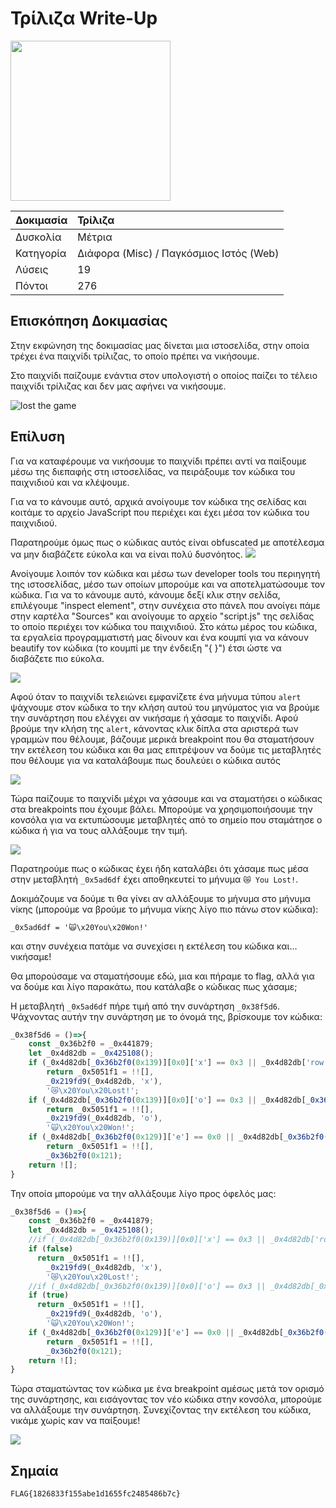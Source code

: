 # Τρίλιζα Write-Up

<img width="256" src="../../challenges-images/challenge_07.png">

| Δοκιμασία | Τρίλιζα |
| :------- | :----- |
| Δυσκολία | Μέτρια |
| Κατηγορία | Διάφορα (Misc) / Παγκόσμιος Ιστός (Web) |
| Λύσεις | 19 |
| Πόντοι | 276 |

## Επισκόπηση Δοκιμασίας

Στην εκφώνηση της δοκιμασίας μας δίνεται μια ιστοσελίδα, στην οποία τρέχει ένα παιχνίδι τρίλιζας, το οποίο πρέπει να νικήσουμε.

Στο παιχνίδι παίζουμε ενάντια στον υπολογιστή ο οποίος παίζει το τέλειο παιχνίδι τρίλιζας και δεν μας αφήνει να νικήσουμε.

![lost the game](game-lost.png)

## Επίλυση

Για να καταφέρουμε να νικήσουμε το παιχνίδι πρέπει αντί να παίξουμε μέσω της διεπαφής στη ιστοσελίδας, να πειράξουμε τον κώδικα του παιχνιδιού και να κλέψουμε.

Για να το κάνουμε αυτό, αρχικά ανοίγουμε τον κώδικα της σελίδας και κοιτάμε το αρχείο JavaScript που περιέχει και έχει μέσα τον κώδικα του παιχνιδιού.

Παρατηρούμε όμως πως ο κώδικας αυτός είναι obfuscated με αποτέλεσμα να μην διαβάζετε εύκολα και να είναι πολύ δυσνόητος.
![](obfuscated-javascript.png)

Ανοίγουμε λοιπόν τον κώδικα και μέσω των developer tools του περιηγητή της ιστοσελίδας, μέσο των οποίων μπορούμε και να αποτελματώσουμε τον κώδικα. Για να το κάνουμε αυτό, κάνουμε δεξί κλικ στην σελίδα, επιλέγουμε "inspect element", στην συνέχεια στο πάνελ που ανοίγει πάμε στην καρτέλα "Sources" και ανοίγουμε το αρχείο "script.js" της σελίδας το οποίο περιέχει τον κώδικα του παιχνιδιού. Στο κάτω μέρος του κώδικα, τα εργαλεία προγραμματιστή μας δίνουν και ένα κουμπί για να κάνουν beautify τον κώδικα (το κουμπί με την ένδειξη "{ }") έτσι ώστε να διαβάζετε πιο εύκολα. 

![](developer-tools.png)

Αφού όταν το παιχνίδι τελειώνει εμφανίζετε ένα μήνυμα τύπου `alert` ψάχνουμε στον κώδικα το την κλήση αυτού του μηνύματος για να βρούμε την συνάρτηση που ελέγχει αν νικήσαμε ή χάσαμε το παιχνίδι. Αφού βρούμε την κλήση της `alert`, κάνοντας κλικ δίπλα στα αριστερά των γραμμών που θέλουμε, βάζουμε μερικά breakpoint που θα σταματήσουν την εκτέλεση του κώδικα και θα μας επιτρέψουν να δούμε τις μεταβλητές που θέλουμε για να καταλάβουμε πως δουλεύει ο κώδικα αυτός

![](developer-tools-find-alert.png)

Τώρα παίζουμε το παιχνίδι μέχρι να χάσουμε και να σταματήσει ο κώδικας στα breakpoints που έχουμε βάλει. Μπορούμε να χρησιμοποιήσουμε την κονσόλα για να εκτυπώσουμε μεταβλητές από το σημείο που σταμάτησε ο κώδικα ή για να τους αλλάξουμε την τιμή.

![](developer-tools-breakpoint.png)

Παρατηρούμε πως ο κώδικας έχει ήδη καταλάβει ότι χάσαμε πως μέσα στην μεταβλητή `_0x5ad6df` έχει αποθηκευτεί το μήνυμα `😿 You Lost!`.

Δοκιμάζουμε να δούμε τι θα γίνει αν αλλάξουμε το μήνυμα στο μήνυμα νίκης (μπορούμε να βρούμε το μήνυμα νίκης λίγο πιο πάνω στον κώδικα):
```
_0x5ad6df = '🙀\x20You\x20Won!'
```
και στην συνέχεια πατάμε να συνεχίσει η εκτέλεση του κώδικα και... νικήσαμε!

Θα μπορούσαμε να σταματήσουμε εδώ, μια και πήραμε το flag, αλλά για να δούμε και λίγο παρακάτω, που κατάλαβε ο κώδικας πως χάσαμε;

Η μεταβλητή `_0x5ad6df` πήρε τιμή από την συνάρτηση `_0x38f5d6`. Ψάχνοντας αυτήν την συνάρτηση με το όνομά της, βρίσκουμε τον κώδικα:

```javascript
_0x38f5d6 = ()=>{
    const _0x36b2f0 = _0x441879;
    let _0x4d82db = _0x425108();
    if (_0x4d82db[_0x36b2f0(0x139)][0x0]['x'] == 0x3 || _0x4d82db['row'][0x1]['x'] == 0x3 || _0x4d82db[_0x36b2f0(0x139)][0x2]['x'] == 0x3 || _0x4d82db['col'][0x0]['x'] == 0x3 || _0x4d82db[_0x36b2f0(0x12d)][0x1]['x'] == 0x3 || _0x4d82db[_0x36b2f0(0x12d)][0x2]['x'] == 0x3 || _0x4d82db[_0x36b2f0(0x122)][0x0]['x'] == 0x3 || _0x4d82db['diag'][0x1]['x'] == 0x3)
        return _0x5051f1 = !![],
        _0x219fd9(_0x4d82db, 'x'),
        '😿\x20You\x20Lost!';
    if (_0x4d82db[_0x36b2f0(0x139)][0x0]['o'] == 0x3 || _0x4d82db[_0x36b2f0(0x139)][0x1]['o'] == 0x3 || _0x4d82db[_0x36b2f0(0x139)][0x2]['o'] == 0x3 || _0x4d82db[_0x36b2f0(0x12d)][0x0]['o'] == 0x3 || _0x4d82db[_0x36b2f0(0x12d)][0x1]['o'] == 0x3 || _0x4d82db[_0x36b2f0(0x12d)][0x2]['o'] == 0x3 || _0x4d82db[_0x36b2f0(0x122)][0x0]['o'] == 0x3 || _0x4d82db[_0x36b2f0(0x122)][0x1]['o'] == 0x3)
        return _0x5051f1 = !![],
        _0x219fd9(_0x4d82db, 'o'),
        '🙀\x20You\x20Won!';
    if (_0x4d82db[_0x36b2f0(0x129)]['e'] == 0x0 || _0x4d82db[_0x36b2f0(0x139)][0x0]['x'] > 0x0 && _0x4d82db['row'][0x0]['o'] > 0x0 && _0x4d82db[_0x36b2f0(0x139)][0x1]['x'] > 0x0 && _0x4d82db[_0x36b2f0(0x139)][0x1]['o'] > 0x0 && _0x4d82db[_0x36b2f0(0x139)][0x2]['x'] > 0x0 && _0x4d82db[_0x36b2f0(0x139)][0x2]['o'] > 0x0 && _0x4d82db[_0x36b2f0(0x12d)][0x0]['x'] > 0x0 && _0x4d82db[_0x36b2f0(0x12d)][0x0]['o'] > 0x0 && _0x4d82db[_0x36b2f0(0x12d)][0x1]['x'] > 0x0 && _0x4d82db[_0x36b2f0(0x12d)][0x1]['o'] > 0x0 && _0x4d82db[_0x36b2f0(0x12d)][0x2]['x'] > 0x0 && _0x4d82db[_0x36b2f0(0x12d)][0x2]['o'] > 0x0 && _0x4d82db[_0x36b2f0(0x122)][0x0]['x'] > 0x0 && _0x4d82db[_0x36b2f0(0x122)][0x0]['o'] > 0x0 && _0x4d82db['diag'][0x1]['x'] > 0x0 && _0x4d82db[_0x36b2f0(0x122)][0x1]['o'] > 0x0)
        return _0x5051f1 = !![],
        _0x36b2f0(0x121);
    return ![];
}
```

Την οποία μπορούμε να την αλλάξουμε λίγο προς όφελός μας:

```javascript
_0x38f5d6 = ()=>{
    const _0x36b2f0 = _0x441879;
    let _0x4d82db = _0x425108();
    //if (_0x4d82db[_0x36b2f0(0x139)][0x0]['x'] == 0x3 || _0x4d82db['row'][0x1]['x'] == 0x3 || _0x4d82db[_0x36b2f0(0x139)][0x2]['x'] == 0x3 || _0x4d82db['col'][0x0]['x'] == 0x3 || _0x4d82db[_0x36b2f0(0x12d)][0x1]['x'] == 0x3 || _0x4d82db[_0x36b2f0(0x12d)][0x2]['x'] == 0x3 || _0x4d82db[_0x36b2f0(0x122)][0x0]['x'] == 0x3 || _0x4d82db['diag'][0x1]['x'] == 0x3)
    if (false)
      return _0x5051f1 = !![],
        _0x219fd9(_0x4d82db, 'x'),
        '😿\x20You\x20Lost!';
    //if (_0x4d82db[_0x36b2f0(0x139)][0x0]['o'] == 0x3 || _0x4d82db[_0x36b2f0(0x139)][0x1]['o'] == 0x3 || _0x4d82db[_0x36b2f0(0x139)][0x2]['o'] == 0x3 || _0x4d82db[_0x36b2f0(0x12d)][0x0]['o'] == 0x3 || _0x4d82db[_0x36b2f0(0x12d)][0x1]['o'] == 0x3 || _0x4d82db[_0x36b2f0(0x12d)][0x2]['o'] == 0x3 || _0x4d82db[_0x36b2f0(0x122)][0x0]['o'] == 0x3 || _0x4d82db[_0x36b2f0(0x122)][0x1]['o'] == 0x3)
    if (true)
      return _0x5051f1 = !![],
        _0x219fd9(_0x4d82db, 'o'),
        '🙀\x20You\x20Won!';
    if (_0x4d82db[_0x36b2f0(0x129)]['e'] == 0x0 || _0x4d82db[_0x36b2f0(0x139)][0x0]['x'] > 0x0 && _0x4d82db['row'][0x0]['o'] > 0x0 && _0x4d82db[_0x36b2f0(0x139)][0x1]['x'] > 0x0 && _0x4d82db[_0x36b2f0(0x139)][0x1]['o'] > 0x0 && _0x4d82db[_0x36b2f0(0x139)][0x2]['x'] > 0x0 && _0x4d82db[_0x36b2f0(0x139)][0x2]['o'] > 0x0 && _0x4d82db[_0x36b2f0(0x12d)][0x0]['x'] > 0x0 && _0x4d82db[_0x36b2f0(0x12d)][0x0]['o'] > 0x0 && _0x4d82db[_0x36b2f0(0x12d)][0x1]['x'] > 0x0 && _0x4d82db[_0x36b2f0(0x12d)][0x1]['o'] > 0x0 && _0x4d82db[_0x36b2f0(0x12d)][0x2]['x'] > 0x0 && _0x4d82db[_0x36b2f0(0x12d)][0x2]['o'] > 0x0 && _0x4d82db[_0x36b2f0(0x122)][0x0]['x'] > 0x0 && _0x4d82db[_0x36b2f0(0x122)][0x0]['o'] > 0x0 && _0x4d82db['diag'][0x1]['x'] > 0x0 && _0x4d82db[_0x36b2f0(0x122)][0x1]['o'] > 0x0)
        return _0x5051f1 = !![],
        _0x36b2f0(0x121);
    return ![];
}
```
Τώρα σταματώντας τον κώδικα με ένα breakpoint αμέσως μετά τον ορισμό της συνάρτησης, και εισάγοντας τον νέο κώδικα στην κονσόλα, μπορούμε να αλλάξουμε την συνάρτηση. Συνεχίζοντας την εκτέλεση του κώδικα, νικάμε χωρίς καν να παίξουμε!

![](game-won-2.png)

## Σημαία

```
FLAG{1826833f155abe1d1655fc2485486b7c}
```
